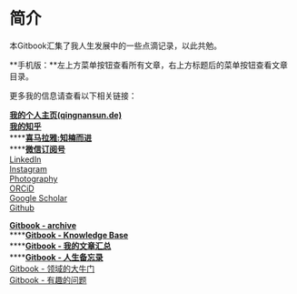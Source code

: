 # 简介

本Gitbook汇集了我人生发展中的一些点滴记录，以此共勉。

**手机版：**左上方菜单按钮查看所有文章，右上方标题后的菜单按钮查看文章目录。

更多我的信息请查看以下相关链接：

[**我的个人主页\(qingnansun.de\)**](http://qingnansun.de/)  
[**我的知乎**](https://www.zhihu.com/people/sqn-samboy)  
****[**喜马拉雅:知楠而进**](http://xima.tv/PEUdi6)  
****[**微信订阅号**](http://qingnansun.de/%E4%B8%AD%E6%96%87%E5%8D%9A%E6%96%87/%E8%B1%86%E8%B1%86%E5%B0%8F%E5%85%AC%E4%B8%BB%E5%92%8C%E9%AA%91%E5%A3%AB%E5%85%88%E7%94%9F)  
[LinkedIn](https://www.linkedin.com/in/qingnansun)  
[Instagram](https://www.instagram.com/qingnan_samboy/)  
[Photography](https://qingnansun.wixsite.com/photo)  
[ORCiD](https://orcid.org/0000-0003-0432-8153)  
[Google Scholar](https://scholar.google.ch/citations?user=CqFUbO8AAAAJ&hl=en)  
[Github](https://github.com/qingnansun)

[**Gitbook - archive**](https://qingnansun.gitbook.io/archive/)  
****[**Gitbook - Knowledge Base**](https://qingnansun.gitbook.io/knowledgebase/)  
****[**Gitbook - 我的文章汇总**](https://qingnansun.gitbook.io/articles/)  
****[**Gitbook - 人生备忘录**](https://qingnansun.gitbook.io/life/)  
[Gitbook - 领域的大牛门](https://qingnansun.gitbook.io/bignames/)  
[Gitbook - 有趣的问题](https://qingnansun.gitbook.io/problems/)

